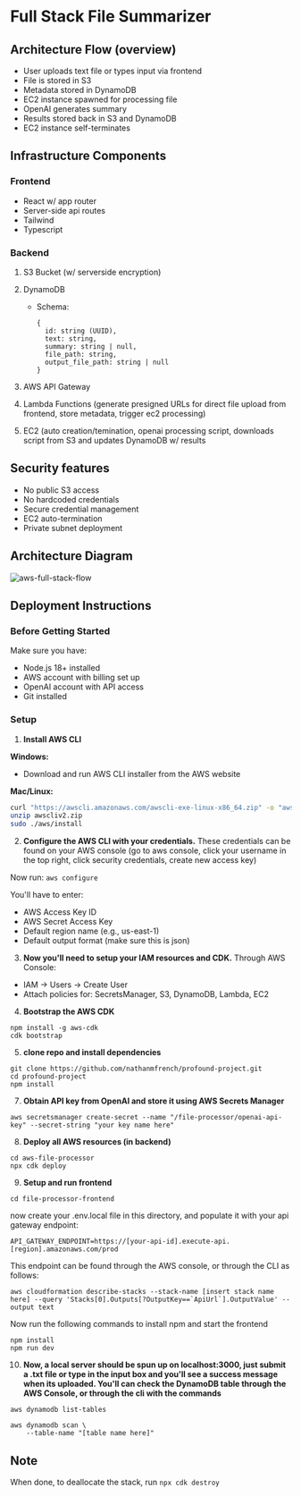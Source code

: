 # Full Stack File Summarizer

## Architecture Flow (overview)
- User uploads text file or types input via frontend
- File is stored in S3
- Metadata stored in DynamoDB
- EC2 instance spawned for processing file
- OpenAI generates summary
- Results stored back in S3 and DynamoDB
- EC2 instance self-terminates

## Infrastructure Components

### Frontend
- React w/ app router
- Server-side api routes
- Tailwind
- Typescript

### Backend 
1. S3 Bucket (w/ serverside encryption)

2. DynamoDB
   - Schema:
     ```
     {
       id: string (UUID),
       text: string,
       summary: string | null,
       file_path: string,
       output_file_path: string | null
     }
     ```

3. AWS API Gateway

4. Lambda Functions (generate presigned URLs for direct file upload from frontend, store metadata, trigger ec2 processing)

5. EC2 (auto creation/temination, openai processing script, downloads script from S3 and updates DynamoDB w/ results

## Security features
- No public S3 access
- No hardcoded credentials
- Secure credential management
- EC2 auto-termination
- Private subnet deployment

## Architecture Diagram

![aws-full-stack-flow](https://github.com/user-attachments/assets/ca751784-9f32-4981-9cfc-348b0eb1b1aa)

## Deployment Instructions

### Before Getting Started
Make sure you have:
- Node.js 18+ installed
- AWS account with billing set up
- OpenAI account with API access
- Git installed

### Setup

1. **Install AWS CLI**

**Windows:**
- Download and run AWS CLI installer from the AWS website

**Mac/Linux:**
```bash
curl "https://awscli.amazonaws.com/awscli-exe-linux-x86_64.zip" -o "awscliv2.zip"
unzip awscliv2.zip
sudo ./aws/install
```

2) **Configure the AWS CLI with your credentials.** These credentials can be found on your AWS console (go to aws console, click your username in the top right, click security credentials, create new access key)

Now run:
```aws configure```

You'll have to enter:
- AWS Access Key ID
- AWS Secret Access Key
- Default region name (e.g., us-east-1)
- Default output format (make sure this is json)

3) **Now you'll need to setup your IAM resources and CDK.**
Through AWS Console:
- IAM → Users → Create User
- Attach policies for: SecretsManager, S3, DynamoDB, Lambda, EC2

4) **Bootstrap the AWS CDK**
```
npm install -g aws-cdk
cdk bootstrap
```

 5) **clone repo and install dependencies**
```
git clone https://github.com/nathanmfrench/profound-project.git
cd profound-project
npm install
```


7) **Obtain API key from OpenAI and store it using AWS Secrets Manager**
```
aws secretsmanager create-secret --name "/file-processor/openai-api-key" --secret-string "your key name here"
```

8) **Deploy all AWS resources (in backend)**

```
cd aws-file-processor
npx cdk deploy
```

9) **Setup and run frontend**

```
cd file-processor-frontend
```
now create your .env.local file in this directory, and populate it with your api gateway endpoint:
```
API_GATEWAY_ENDPOINT=https://[your-api-id].execute-api.[region].amazonaws.com/prod
```

This endpoint can be found through the AWS console, or through the CLI as follows:

```
aws cloudformation describe-stacks --stack-name [insert stack name here] --query 'Stacks[0].Outputs[?OutputKey==`ApiUrl`].OutputValue' --output text
```
Now run the following commands to install npm and start the frontend
```
npm install
npm run dev
```

10) **Now, a local server should be spun up on localhost:3000, just submit a .txt file or type in the input box and you'll see a success message when its uploaded. You'll can check the DynamoDB table through the AWS Console, or through the cli with the commands**
```
aws dynamodb list-tables
```

```
aws dynamodb scan \
    --table-name "[table name here]"
```

## Note
When done, to deallocate the stack, run
```npx cdk destroy```


